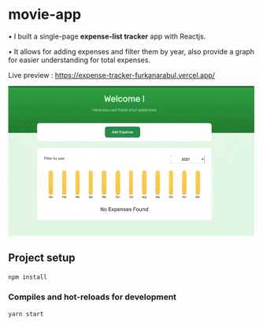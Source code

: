 # movie-app

• I built a single-page **expense-list tracker** app with Reactjs.

• It allows for adding expenses and filter them by year, also provide a graph for easier understanding for total expenses.

Live preview : https://expense-tracker-furkanarabul.vercel.app/

![](recording.gif)

## Project setup

```
npm install
```

### Compiles and hot-reloads for development

```
yarn start
```
